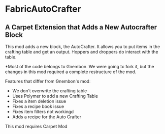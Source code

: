 # FabricAutoCrafter
## A Carpet Extension that Adds a New Autocrafter Block

This mod adds a new block, the AutoCrafter. It allows you to put items in the crafting table and get an output. Hoppers and droppers do interact with the table.

*Most of the code belongs to Gnembon. We were going to fork it, but the changes in this mod required a complete restructure of the mod.

Features that differ from Gnembon's mod:
- We don't overwrite the crafting table
- Uses Polymer to add a new Crafting Table
- Fixes a item deletion issue
- Fixes a recipe book issue
- Fixes item filters not workingd
- Adds a recipe for the Auto Crafter

This mod requires Carpet Mod
